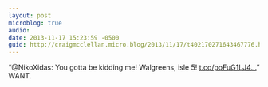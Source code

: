 ```yaml
---
layout: post
microblog: true
audio: 
date: 2013-11-17 15:23:59 -0500
guid: http://craigmcclellan.micro.blog/2013/11/17/t402170271643467776.html
---
```

“@NikoXidas: You gotta be kidding me! Walgreens, isle 5! [t.co/poFuG1LJ4...](http://t.co/poFuG1LJ4L)” WANT.
